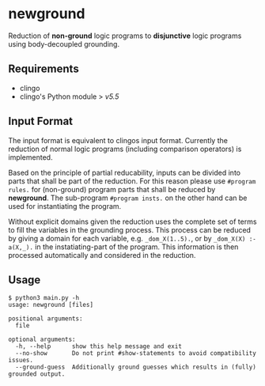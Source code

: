 # newground
Reduction of **non-ground** logic programs to **disjunctive** logic programs using body-decoupled grounding.

## Requirements
* clingo 
* clingo's Python module > *v5.5*

## Input Format
The input format is equivalent to clingos input format. Currently the reduction of normal logic programs (including comparison operators) is implemented. 

Based on the principle of partial reducability, inputs can be divided into parts that shall be part of the reduction. For this reason please use `#program rules.` for (non-ground) program parts that shall be reduced by **newground**. The sub-program `#program insts.` on the other hand can be used for instantiating the program.

Without explicit domains given the reduction uses the complete set of terms to fill the variables in the grounding process. This process can be reduced by giving a domain for each variable, e.g. `_dom_X(1..5).`, or by `_dom_X(X) :- a(X,_).` in the instatiating-part of the program. This information is then processed automatically and considered in the reduction.

## Usage
```
$ python3 main.py -h
usage: newground [files]

positional arguments:
  file

optional arguments:
  -h, --help      show this help message and exit
  --no-show       Do not print #show-statements to avoid compatibility issues.
  --ground-guess  Additionally ground guesses which results in (fully) grounded output.
```